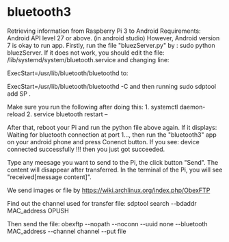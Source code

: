# bluetooth3
Retrieving information from Raspberry Pi 3 to Android
Requirements:
Android API level 27 or above. (in android studio)
However, Android version 7 is okay to run app.
Firstly, run the file "bluezServer.py" by : sudo python bluezServer.
If it does not work, you should edit the file: /lib/systemd/system/bluetooth.service and changing line:

ExecStart=/usr/lib/bluetooth/bluetoothd
to:

ExecStart=/usr/lib/bluetooth/bluetoothd -C
and then running sudo sdptool add SP .

Make sure you run the following after doing this: 1. systemctl daemon-reload 2. service bluetooth restart –

After that, reboot your Pi and run the python file above again.
If it displays: Waiting for bluetooth connection at port 1..., then run the "bluetooth3" app on your android phone and
press Conenct button. If you see: device connected successfully !!! then you just got succeeded.

Type any meesage you want to send to the Pi, the click button "Send". The content will disappear after transferred.
In the terminal of the Pi, you will see "received[message content]".


We send images or file by https://wiki.archlinux.org/index.php/ObexFTP

Find out the channel used for transfer file: sdptool search --bdaddr MAC_address OPUSH

Then send the file: obexftp --nopath --noconn --uuid none --bluetooth MAC_address --channel channel --put file



